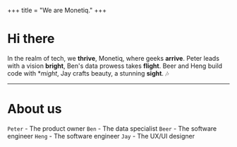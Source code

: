+++
title = "We are Monetiq."
+++

# Hi there

In the realm of tech, we **thrive**,
Monetiq, where geeks **arrive**.
Peter leads with a vision **bright**,
Ben's data prowess takes **flight**.
Beer and Heng build code with **might*,
Jay crafts beauty, a stunning **sight**. 🎶

---

# About us

`Peter` - The product owner
`Ben` - The data specialist
`Beer` - The software engineer
`Heng` - The software engineer
`Jay` - The UX/UI designer
